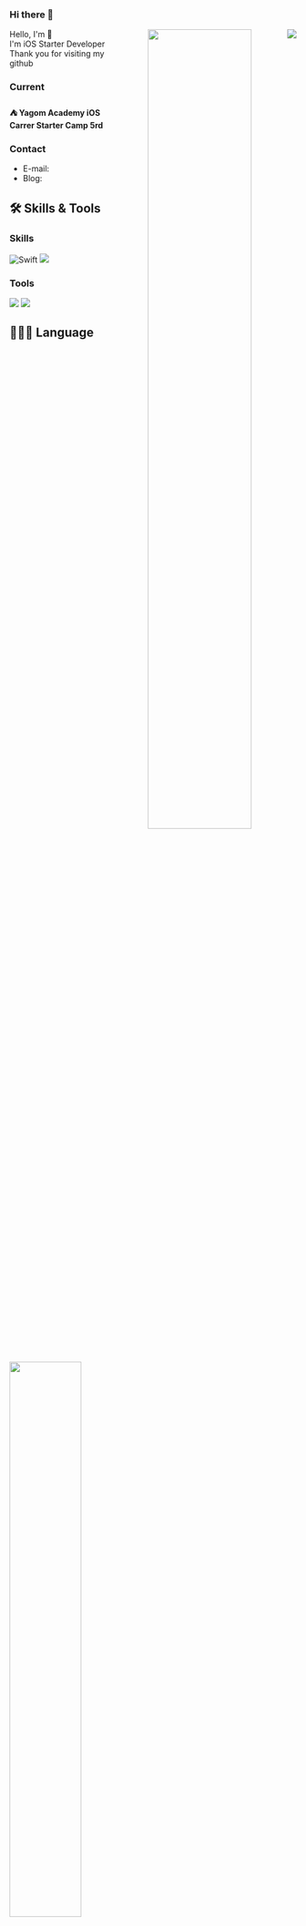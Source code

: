 ### Hi there 👋
<img src="https://komarev.com/ghpvc/?username=saafaaari&amp;&amp;style=flat-square" align="right">
<div align="center">

<img align="right" width="60%" src="https://github-readme-stats.vercel.app/api?username=saafaaari&show_icons=true&theme=github_dark&hide="/>

<div align="left">
Hello, I'm  🧐<br>
I'm iOS Starter Developer<br>
Thank you for visiting my github<br>
  
### Current
#### ⛺️ Yagom Academy iOS Carrer Starter Camp 5rd

### Contact
- E-mail: 
- Blog: 

## 🛠 Skills & Tools

### Skills
![Swift](https://img.shields.io/badge/Swift-FA7343?style=flat-square&logo=Swift&logoColor=white) 
<img src="https://img.shields.io/badge/-iOS-%23000000?logo=Apple&logoColor=white"/>


### Tools
<img src="https://img.shields.io/badge/GitHub-181717?style=flat-square&logo=github&logoColor=white"/>
<img src="https://img.shields.io/badge/Git-F05032?style=flat-square&logo=Git&logoColor=white"/>

## 🧑🏻‍💻 Language
  
<img align="center" width="50%" src="https://github-readme-stats.vercel.app/api/top-langs/?username=saafaaari&theme=github_dark&exclude_repo=Computer-Science-Engineering&layout=compact&langs_count=10"/></a>
  
